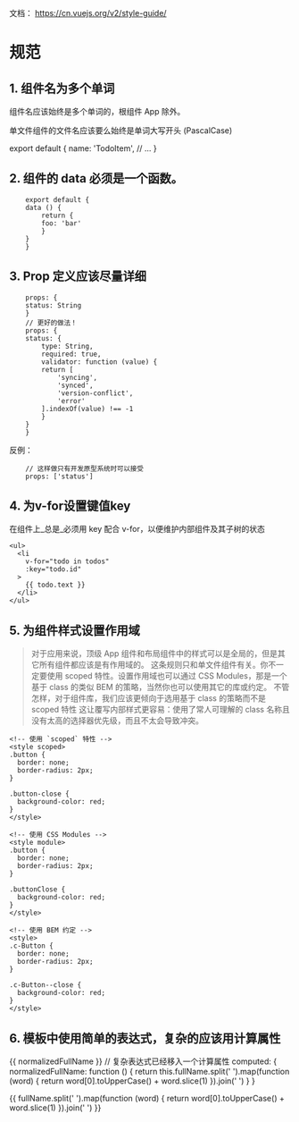 
文档： https://cn.vuejs.org/v2/style-guide/

# 规范

## 1.  组件名为多个单词

组件名应该始终是多个单词的，根组件 App 除外。

单文件组件的文件名应该要么始终是单词大写开头 (PascalCase)

export default {
  name: 'TodoItem',
  // ...
}

## 2. 组件的 data 必须是一个函数。

```
    export default {
    data () {
        return {
        foo: 'bar'
        }
    }
    }
```

## 3. Prop 定义应该尽量详细

```
    props: {
    status: String
    }
    // 更好的做法！
    props: {
    status: {
        type: String,
        required: true,
        validator: function (value) {
        return [
            'syncing',
            'synced',
            'version-conflict',
            'error'
        ].indexOf(value) !== -1
        }
    }
    }

```

反例：

```
    // 这样做只有开发原型系统时可以接受
    props: ['status']
```

## 4. 为v-for设置键值key

在组件上_总是_必须用 key 配合 v-for，以便维护内部组件及其子树的状态

```
<ul>
  <li
    v-for="todo in todos"
    :key="todo.id"
  >
    {{ todo.text }}
  </li>
</ul>

```

##  5. 为组件样式设置作用域

> 对于应用来说，顶级 App 组件和布局组件中的样式可以是全局的，但是其它所有组件都应该是有作用域的。
> 这条规则只和单文件组件有关。你不一定要使用 scoped 特性。设置作用域也可以通过 CSS Modules，那是一个基于 class 的类似 BEM 的策略，当然你也可以使用其它的库或约定。
> 不管怎样，对于组件库，我们应该更倾向于选用基于 class 的策略而不是 scoped 特性
> 这让覆写内部样式更容易：使用了常人可理解的 class 名称且没有太高的选择器优先级，而且不太会导致冲突。

```
<!-- 使用 `scoped` 特性 -->
<style scoped>
.button {
  border: none;
  border-radius: 2px;
}

.button-close {
  background-color: red;
}
</style>

<!-- 使用 CSS Modules -->
<style module>
.button {
  border: none;
  border-radius: 2px;
}

.buttonClose {
  background-color: red;
}
</style>

<!-- 使用 BEM 约定 -->
<style>
.c-Button {
  border: none;
  border-radius: 2px;
}

.c-Button--close {
  background-color: red;
}
</style>

```



## 6. 模板中使用简单的表达式，复杂的应该用计算属性

<!-- 在模板中 -->
{{ normalizedFullName }}
// 复杂表达式已经移入一个计算属性
computed: {
  normalizedFullName: function () {
    return this.fullName.split(' ').map(function (word) {
      return word[0].toUpperCase() + word.slice(1)
    }).join(' ')
  }
}

<!-- 错误方式 -->
{{
  fullName.split(' ').map(function (word) {
    return word[0].toUpperCase() + word.slice(1)
  }).join(' ')
}}


